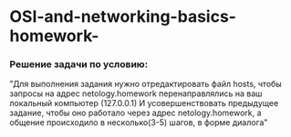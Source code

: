 # OSI-and-networking-basics-homework-
### Решение задачи по условию:  
"Для выполнения задания нужно отредактировать файл hosts, чтобы запросы на адрес netology.homework перенаправлялись на ваш локальный компьютер (127.0.0.1)
И усовершенствовать предыдущее задание, чтобы оно работало через адрес netology.homework, а общение происходило в несколько(3-5) шагов, в форме диалога"
